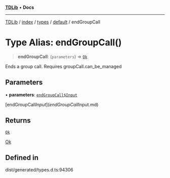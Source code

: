 [**TDLib**](../../../../../../README.md) • **Docs**

***

[TDLib](../../../../../../modules.md) / [index](../../../../../README.md) / [types](../../../README.md) / [default](../README.md) / endGroupCall

# Type Alias: endGroupCall()

> **endGroupCall**: (`parameters`) => [`Ok`](Ok-1.md)

Ends a group call. Requires groupCall.can_be_managed

## Parameters

• **parameters**: [`endGroupCall$Input`](endGroupCall$Input.md)

[endGroupCall$Input](endGroupCall$Input.md)

## Returns

[`Ok`](Ok-1.md)

[Ok](Ok-1.md)

## Defined in

dist/generated/types.d.ts:94306
